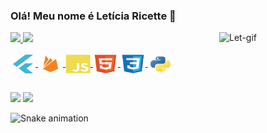 ### Olá! Meu nome é Letícia Ricette 👋

<div>
  <a href="https://github.com/LetRicette">
  <img height="180em" src="https://github-readme-stats.vercel.app/api?username=LetRicette&show_icons=true&theme=nightowl&count_private=true&include_all_commits=true"/>
  <img height="180em" src="https://github-readme-stats.vercel.app/api/top-langs/?username=LetRicette&layout=compact&langs_count=7&theme=nightowl"/>
    <img align="right" alt="Let-gif" height="170em" width="170em" src="https://i.picasion.com/pic91/94a58c3ce3ecae251b1a8795a25dabb4.gif">
</div>
  
  <div style="display: inline_block"><br>
  <img align="center" alt="Let-Js" height="30" width="40" src="https://raw.githubusercontent.com/devicons/devicon/master/icons/flutter/flutter-plain.svg">
  <img align="center" alt="Let-Js" height="30" width="40" src="https://raw.githubusercontent.com/devicons/devicon/master/icons/firebase/firebase-plain.svg">
  <img align="center" alt="Let-Js" height="30" width="40" src="https://raw.githubusercontent.com/devicons/devicon/master/icons/javascript/javascript-plain.svg">    
  <img align="center" alt="Let-HTML" height="30" width="40" src="https://raw.githubusercontent.com/devicons/devicon/master/icons/html5/html5-original.svg">
  <img align="center" alt="Let-CSS" height="30" width="40" src="https://raw.githubusercontent.com/devicons/devicon/master/icons/css3/css3-original.svg">
  <img align="center" alt="Let-Python" height="30" width="40" src="https://raw.githubusercontent.com/devicons/devicon/master/icons/python/python-original.svg">    
</div>
  
 
##
##
  
  
<div>  
   <a href = "mailto:leticiaricette@id.uff.br"><img src="https://img.shields.io/badge/-Gmail-%23333?style=for-the-badge&logo=gmail&logoColor=white" target="_blank"></a>
  <a href="https://www.linkedin.com/in/leticia-ricette" target="_blank"><img src="https://img.shields.io/badge/-LinkedIn-%230077B5?style=for-the-badge&logo=linkedin&logoColor=white" target="_blank"></a> 
 
  ![Snake animation](https://github.com/LetRicette/LetRicette/blob/output/github-contribution-grid-snake.svg)
 
</div>
